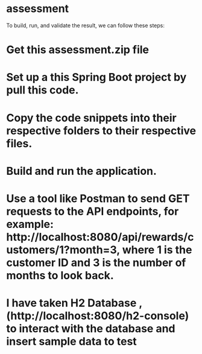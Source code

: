 # assessment
To build, run, and validate the result, we can follow these steps:
# Get this assessment.zip file 
# Set up a this Spring Boot project by pull this code.
# Copy the code snippets into their respective folders to their respective files.
# Build and run the application.
# Use a tool like Postman to send GET requests to the API endpoints, for example: http://localhost:8080/api/rewards/customers/1?month=3, where 1 is the customer ID and 3 is the number of months to look back.
# I have taken H2 Database , (http://localhost:8080/h2-console) to interact with the database and insert sample data to test

